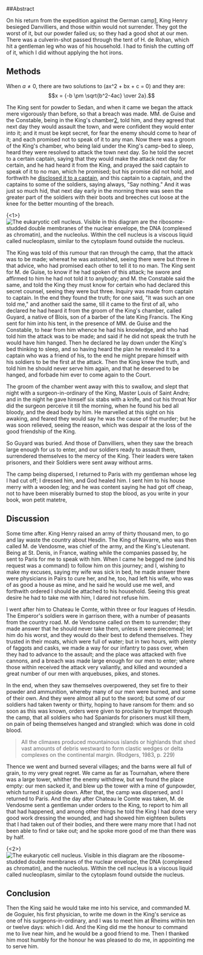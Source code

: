 ##Abstract

On his return from the expedition against the German camp[1](#fn "Ahlberg, P.E. 1990.  Glimpsing the hidden majority. Nature 344: 23."), King Henry besieged Danvilliers, and those within would not surrender. They got the worst of it, but our powder failed us; so they had a good shot at our men. There was a culverin-shot passed through the tent of H. de Rohan, which hit a gentleman leg who was of his household. I had to finish the cutting off of it, which I did without applying the hot irons.

## Methods
When $a \ne 0$, there are two solutions to \(ax^2 + bx + c = 0\) and they are:
$$x = {-b \pm \sqrt{b^2-4ac} \over 2a}.$$




The King sent for powder to Sedan, and when it came we began the attack mere vigorously than before, so that a breach was made. MM. de Guise and the Constable, being in the King's chamber[2](#fn "Epel, D. and R. Steinhardt. 1974. Activation of sea urchin eggs by a calcium ionophore. Proc. Natl. Acad. Sci. (USA) 71: 1915-1919."), told him, and they agreed that next day they would assault the town, and were confident they would enter into it; and it must be kept secret, for fear the enemy should come to hear of it; and each promised not to speak of it to any man. Now there was a groom of the King's chamber, who being laid under the King's camp-bed to sleep, heard they were resolved to attack the town next day. So he told the secret to a certain captain, saying that they would make the attack next day for certain, and he had heard it from the King, and prayed the said captain to speak of it to no man, which he promised; but his promise did not hold, and forthwith he [disclosed it to a captain](http://externallink.com), and this captain to a captain, and the captains to some of the soldiers, saying always, "Say nothing." And it was just so much hid, that next day early in the morning there was seen the greater part of the soldiers with their boots and breeches cut loose at the knee for the better mounting of the breach.

{<1>}![The eukaryotic cell nucleus. Visible in this diagram are the ribosome-studded double membranes of the nuclear envelope, the DNA (complexed as chromatin), and the nucleolus. Within the cell nucleus is a viscous liquid called nucleoplasm, similar to the cytoplasm found outside the nucleus.](http://upload.wikimedia.org/wikipedia/commons/thumb/3/38/Diagram_human_cell_nucleus.svg/280px-Diagram_human_cell_nucleus.svg.png)

The King was told of this rumour that ran through the camp, that the attack was to be made; whereat he was astonished, seeing there were but three in that advice, who had promised each other to tell it to no man. The King sent for M. de Guise, to know if he had spoken of this attack; he swore and affirmed to him he had not told it to anybody; and M. the Constable said the same, and told the King they must know for certain who had declared this secret counsel, seeing they were but three. Inquiry was made from captain to captain. In the end they found the truth; for one said, "It was such an one told me," and another said the same, till it came to the first of all, who declared he had heard it from the groom of the King's chamber, called Guyard, a native of Blois, son of a barber of the late King Francis. The King sent for him into his tent, in the presence of MM. de Guise and the Constable, to hear from him whence he had his knowledge, and who had told him the attack was to be made; and said if he did not speak the truth he would have him hanged. Then he declared he lay down under the King's bed thinking to sleep, and so having heard the plan he revealed it to a captain who was a friend of his, to the end he might prepare himself with his soldiers to be the first at the attack. Then the King knew the truth, and told him he should never serve him again, and that he deserved to be hanged, and forbade him ever to come again to the Court.

The groom of the chamber went away with this to swallow, and slept that night with a surgeon-in-ordinary of the King, Master Louis of Saint Andre; and in the night he gave himself six stabs with a knife, and cut his throat Nor did the surgeon perceive it till the morning, when he found his bed all bloody, and the dead body by him. He marvelled at this sight on his awaking, and feared they would say he was the cause of the murder; but he was soon relieved, seeing the reason, which was despair at the loss of the good friendship of the King.

So Guyard was buried. And those of Danvilliers, when they saw the breach large enough for us to enter, and our soldiers ready to assault them, surrendered themselves to the mercy of the King. Their leaders were taken prisoners, and their Soldiers were sent away without arms.

The camp being dispersed, I returned to Paris with my gentleman whose leg I had cut off; I dressed him, and God healed him. I sent him to his house merry with a wooden leg; and he was content saying he had got off cheap, not to have been miserably burned to stop the blood, as you write in your book, won petit matetre,

## Discussion

Some time after. King Henry raised an army of thirty thousand men, to go and lay waste the country about Hesdin. The King of Navarre, who was then called M. de Vendosme, was chief of the army, and the King's Lieutenant. Being at St. Denis, in France, waiting while the companies passed by, he sent to Paris for me to speak with him. When I came he begged me (and his request was a command) to follow him on this journey; and I, wishing to make my excuses, saying my wife was sick in bed, he made answer there were physicians in Pairs to cure her, and he, too, had left his wife, who was of as good a house as mine, and he said he would use me well, and forthwith ordered I should be attached to his household. Seeing this great desire he had to take me with him, I dared not refuse him.

I went after him to Chateau le Comte, within three or four leagues of Hesdin. The Emperor's soldiers were in garrison there, with a number of peasants from the country road. M. de Vendosme called on them to surrender; they made answer that he should never take them, unless it were piecemeal; let him do his worst, and they would do their best to defend themselves. They trusted in their moats, which were full of water; but in two hours, with plenty of faggots and casks, we made a way for our infantry to pass over, when they had to advance to the assault; and the place was attacked with five cannons, and a breach was made large enough for our men to enter; where those within received the attack very valiantly, and killed and wounded a great number of our men with arquebuses, pikes, and stones.

In the end, when they saw themselves overpowered, they set fire to their powder and ammunition, whereby many of our men were burned, and some of their own. And they were almost all put to the sword; but some of our soldiers had taken twenty or thirty, hoping to have ransom for them: and so soon as this was known, orders were given to proclaim by trumpet through the camp, that all soldiers who had Spaniards for prisoners must kill them, on pain of being themselves hanged and strangled: which was done in cold blood.

> All the climaxes produced mountainous islands or highlands that shed vast amounts of debris westward to form clastic wedges or delta complexes on the continental margin. (Rodgers, 1983, p. 229)

Thence we went and burned several villages; and the barns were all full of grain, to my very great regret. We came as far as Tournahan, where there was a large tower, whither the enemy withdrew, but we found the place empty: our men sacked it, and blew up the tower with a mine of gunpowder, which turned it upside down. After that, the camp was dispersed, and I returned to Paris. And the day after Chateau le Comte was taken, M. de Vendosme sent a gentleman under orders to the King, to report to him all that had happened, and among other things he told the King I had done very good work dressing the wounded, and had showed him eighteen bullets that I had taken out of their bodies, and there were many more that I had not been able to find or take out; and he spoke more good of me than there was by half.

{<2>}![The eukaryotic cell nucleus. Visible in this diagram are the ribosome-studded double membranes of the nuclear envelope, the DNA (complexed as chromatin), and the nucleolus. Within the cell nucleus is a viscous liquid called nucleoplasm, similar to the cytoplasm found outside the nucleus.](http://upload.wikimedia.org/wikipedia/commons/thumb/3/38/Diagram_human_cell_nucleus.svg/280px-Diagram_human_cell_nucleus.svg.png)

## Conclusion
Then the King said he would take me into his service, and commanded M. de Goguier, his first physician, to write me down in the King's service as one of his surgeons-in-ordinary, and I was to meet him at Rheims within ten or twelve days: which I did. And the King did me the honour to command me to live near him, and he would be a good friend to me. Then I thanked him most humbly for the honour he was pleased to do me, in appointing me to serve him.
